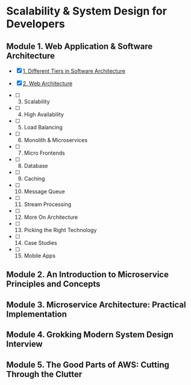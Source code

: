 # Scalability & System Design for Developers

## Module 1. Web Application & Software Architecture

- [x] [1. Different Tiers in Software Architecture](/module1/module1_topic1.md)

- [x] [2. Web Architecture](/module1/module1_topic2.md)

- [ ] 3. Scalability

- [ ] 4. High Availability

- [ ] 5. Load Balancing

- [ ] 6. Monolith & Microservices

- [ ] 7. Micro Frontends

- [ ] 8. Database

- [ ] 9. Caching

- [ ] 10. Message Queue

- [ ] 11. Stream Processing

- [ ] 12. More On Architecture

- [ ] 13. Picking the Right Technology

- [ ] 14. Case Studies

- [ ] 15. Mobile Apps


## Module 2. An Introduction to Microservice Principles and Concepts

## Module 3. Microservice Architecture: Practical Implementation

## Module 4. Grokking Modern System Design Interview

## Module 5. The Good Parts of AWS: Cutting Through the Clutter
